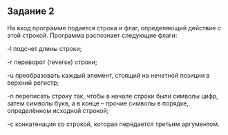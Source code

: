 ## Задание 2

На вход программе подается строка и флаг, определяющий действие с этой строкой. Программа распознает следующие флаги:

-l   подсчет длины строки;

-r   переворот (reverse) строки;

-u   преобразовать каждый элемент, стоящий на нечетной позиции в верхний регистр;

-n   переписать строку так, чтобы в начале строки были символы цифр, затем символы букв, а в конце – прочие символы в порядке, определённом исходной строкой;

-c   конкатенация со строкой, которая передается третьим аргументом.
